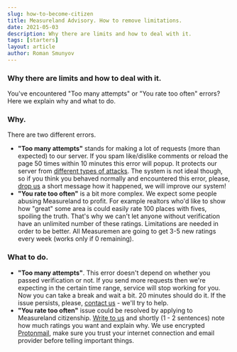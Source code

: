 ```yaml
---
slug: how-to-become-citizen
title: Measureland Advisory. How to remove limitations.
date: 2021-05-03
description: Why there are limits and how to deal with it.
tags: [starters]
layout: article
author: Roman Smunyov
---
```


<script>
    import Summary from "$lib/components/Article/Summary.svelte";
</script>

### Why there are limits and how to deal with it.
You've encountered "Too many attempts" or "You rate too often" errors? Here we explain why and what to do.

<Summary
    text="In order to get an more ratings you'll need to write to us and tell your story, why you need it. Otherwise you'll get about 3-5 new ratings each week (works only if you have 0 left)."
    text2="If you spam login, reload the page too often or do other server related actions a lot in a short period of time, Measureland will stop being available for you for some time (usually 20 min)."
/>

### Why.
There are two different errors.

- **"Too many attempts"** stands for making a lot of requests (more than expected) to our server. If you spam like/dislike comments or reload the page 50 times within 10 minutes this error will popup. It protects our server from <a href="https://en.wikipedia.org/wiki/Denial-of-service_attack" class="article__link" target="_blank" rel="noopener">different types of attacks</a>. The system is not ideal though, so if you think you behaved normally and encountered this error, please, <a href="mailto:support@measureland.org" class="article__link">drop us</a> a short message how it happened, we will improve our system!
- **"You rate too often"** is a bit more complex. We expect some people abusing Measureland to profit. For example realtors who'd like to show how "great" some area is could easily rate 100 places with fives, spoiling the truth. That's why we can't let anyone without verification have an unlimited number of these ratings. Limitations are needed in order to be better. All Measuremen are going to get 3-5 new ratings every week (works only if 0 remaining).

### What to do.
- **"Too many attempts"**. This error doesn't depend on whether you passed verification or not. If you send more requests then we're expecting in the certain time range, service will stop working for you. Now you can take a break and wait a bit. 20 minutes should do it. If the issue persists, please, <a href="mailto:support@measureland.org" class="article__link">contact us</a> - we'll try to help.
- **"You rate too often"** issue could be resolved by applying to Measureland citizenship. <a href="mailto:support@measureland.org" class="article__link">Write to us</a> and shortly (1 - 2 sentences) note how much ratings you want and explain why. We use encrypted <a href="https://protonmail.com/" class="article__link" target="_blank" rel="noopener">Protonmail</a>, make sure you trust your internet connection and email provider before telling important things.
